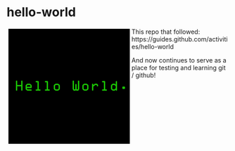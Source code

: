 hello-world
===========

<img src="img/hello-world.png" align="left" hspace="4" vspace="2">
This repo that followed:  
https://guides.github.com/activities/hello-world

And now continues to serve as a place for testing and learning git / github!
